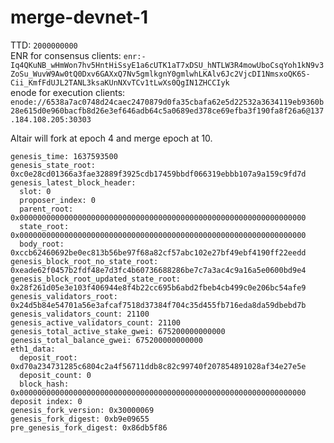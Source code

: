# merge-devnet-1
TTD: `2000000000`  
ENR for consensus clients: `enr:-Iq4QKuNB_wHmWon7hv5HntHiSsyE1a6cUTK1aT7xDSU_hNTLW3R4mowUboCsqYoh1kN9v3ZoSu_WuvW9Aw0tQ0Dxv6GAXxQ7Nv5gmlkgnY0gmlwhLKAlv6Jc2VjcDI1NmsxoQK6S-Cii_KmfFdUJL2TANL3ksaKUnNXvTCv1tLwXs0QgIN1ZHCCIyk`    
enode for execution clients: `enode://6538a7ac0748d24caec2470879d0fa35cbafa62e5d22532a3634119eb9360b28e615d0e960bacfb8d26e3ef646adb64c5a0689ed378ce69efba3f190fa8f26a6@137.184.108.205:30303`  

Altair will fork at epoch 4 and merge epoch at 10.
```
genesis_time: 1637593500
genesis_state_root: 0xc0e28cd01366a3fae32889f3925cdb17459bbdf066319ebbb107a9a159c9fd7d
genesis_latest_block_header:
  slot: 0
  proposer_index: 0
  parent_root: 0x0000000000000000000000000000000000000000000000000000000000000000
  state_root: 0x0000000000000000000000000000000000000000000000000000000000000000
  body_root: 0xccb62460692be0ec813b56be97f68a82cf57abc102e27bf49ebf4190ff22eedd
genesis_block_root_no_state_root: 0xeade62f0457b2fdf48e7d3fc4b60736688286be7c7a3ac4c9a16a5e0600bd9e4
genesis_block_root_updated_state_root: 0x28f261d05e3e103f406944e8f4b22cc695b6abd2fbeb4cb499c0e206bc54afe9
genesis_validators_root: 0x24d5b84e54701a56e3afcaf7518d37384f704c35d455fb716eda8da59dbebd7b
genesis_validators_count: 21100
genesis_active_validators_count: 21100
genesis_total_active_stake_gwei: 675200000000000
genesis_total_balance_gwei: 675200000000000
eth1_data:
  deposit_root: 0xd70a234731285c6804c2a4f56711ddb8c82c99740f207854891028af34e27e5e
  deposit_count: 0
  block_hash: 0x0000000000000000000000000000000000000000000000000000000000000000
deposit index: 0
genesis_fork_version: 0x30000069
genesis_fork_digest: 0xb9e09655
pre_genesis_fork_digest: 0x86db5f86


```
